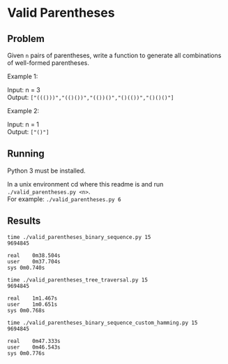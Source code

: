 # Valid Parentheses
## Problem
Given `n` pairs of parentheses, write a function to generate all combinations of well-formed parentheses.

Example 1:

Input: n = 3  
Output: `["((()))","(()())","(())()","()(())","()()()"]`

Example 2:

Input: n = 1  
Output: `["()"]`

## Running
Python 3 must be installed.

In a unix environment cd where this readme is and run `./valid_parentheses.py <n>`.  
For example: `./valid_parentheses.py 6`

## Results
```
time ./valid_parentheses_binary_sequence.py 15
9694845

real	0m38.504s
user	0m37.704s
sys	0m0.740s

time ./valid_parentheses_tree_traversal.py 15
9694845

real	1m1.467s
user	1m0.651s
sys	0m0.768s

time ./valid_parentheses_binary_sequence_custom_hamming.py 15
9694845

real	0m47.333s
user	0m46.543s
sys	0m0.776s
